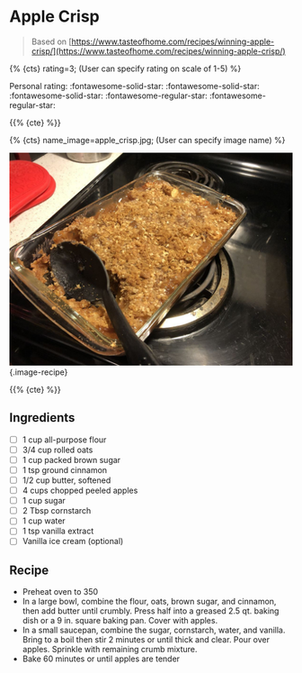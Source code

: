 # Apple Crisp

> Based on [https://www.tasteofhome.com/recipes/winning-apple-crisp/](https://www.tasteofhome.com/recipes/winning-apple-crisp/)

{% {cts} rating=3; (User can specify rating on scale of 1-5) %}

Personal rating: :fontawesome-solid-star: :fontawesome-solid-star: :fontawesome-solid-star: :fontawesome-regular-star: :fontawesome-regular-star:

{{% {cte} %}}

{% {cts} name_image=apple_crisp.jpg; (User can specify image name) %}

![apple_crisp.jpg](./apple_crisp.jpg){.image-recipe}

{{% {cte} %}}

## Ingredients

- [ ] 1 cup all-purpose flour
- [ ] 3/4 cup rolled oats
- [ ] 1 cup packed brown sugar
- [ ] 1 tsp ground cinnamon
- [ ] 1/2 cup butter, softened
- [ ] 4 cups chopped peeled apples
- [ ] 1 cup sugar
- [ ] 2 Tbsp cornstarch
- [ ] 1 cup water
- [ ] 1 tsp vanilla extract
- [ ] Vanilla ice cream (optional)

## Recipe

- Preheat oven to 350
- In a large bowl, combine the flour, oats, brown sugar, and cinnamon, then add butter until crumbly. Press half into a greased 2.5 qt. baking dish or a 9 in. square baking pan. Cover with apples.
- In a small saucepan, combine the sugar, cornstarch, water, and vanilla. Bring to a boil then stir 2 minutes or until thick and clear. Pour over apples. Sprinkle with remaining crumb mixture.
- Bake 60 minutes or until apples are tender
